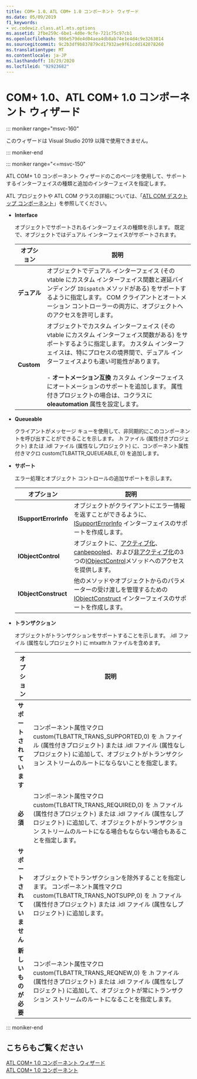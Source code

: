 ```yaml
---
title: COM+ 1.0、ATL COM+ 1.0 コンポーネント ウィザード
ms.date: 05/09/2019
f1_keywords:
- vc.codewiz.class.atl.mts.options
ms.assetid: 2fbe259c-6be1-4d0e-9cfe-721c75c97cb1
ms.openlocfilehash: 986e579de4d04aea4db8ab74e1e4d4c9e3263014
ms.sourcegitcommit: 9c2b3df9b837879cd17932ae9f61cdd142078260
ms.translationtype: MT
ms.contentlocale: ja-JP
ms.lasthandoff: 10/29/2020
ms.locfileid: "92923682"
---
```

# <a name="com-10-atl-com-10-component-wizard"></a>COM+ 1.0、ATL COM+ 1.0 コンポーネント ウィザード

::: moniker range="msvc-160"

このウィザードは Visual Studio 2019 以降で使用できません。

::: moniker-end

::: moniker range="<=msvc-150"

ATL COM+ 1.0 コンポーネント ウィザードのこのページを使用して、サポートするインターフェイスの種類と追加のインターフェイスを指定します。

ATL プロジェクトや ATL COM クラスの詳細については、「[ATL COM デスクトップ コンポーネント](../../atl/atl-com-desktop-components.md)」を参照してください。

- **Interface**

   オブジェクトでサポートされるインターフェイスの種類を示します。 既定で、オブジェクトではデュアル インターフェイスがサポートされます。

   |オプション|説明|
   |------------|-----------------|
   |**デュアル**|オブジェクトでデュアル インターフェイス (その vtable にカスタム インターフェイス関数と遅延バインディング `IDispatch` メソッドがある) をサポートするように指定します。 COM クライアントとオートメーション コントローラーの両方に、オブジェクトへのアクセスを許可します。|
   |**Custom**|オブジェクトでカスタム インターフェイス (その vtable にカスタム インターフェイス関数がある) をサポートするように指定します。 カスタム インターフェイスは、特にプロセスの境界間で、デュアル インターフェイスよりも速い可能性があります。<br /><br /> - **オートメーション互換** カスタム インターフェイスにオートメーションのサポートを追加します。 属性付きプロジェクトの場合は、コクラスに **oleautomation** 属性を設定します。|

- **Queueable**

   クライアントがメッセージ キューを使用して、非同期的にこのコンポーネントを呼び出すことができることを示します。 .h ファイル (属性付きプロジェクト) または .idl ファイル (属性なしプロジェクト) に、コンポーネント属性付きマクロ custom(TLBATTR_QUEUEABLE, 0) を追加します。

- **サポート**

   エラー処理とオブジェクト コントロールの追加サポートを示します。

   |オプション|説明|
   |------------|-----------------|
   |**ISupportErrorInfo**|オブジェクトがクライアントにエラー情報を返すことができるように、[ISupportErrorInfo](../../atl/reference/isupporterrorinfoimpl-class.md) インターフェイスのサポートを作成します。|
   |**IObjectControl**|オブジェクトに、[アクティブ化](/windows/win32/api/comsvcs/nf-comsvcs-iobjectcontrol-activate)、 [canbepooled](/windows/win32/api/comsvcs/nf-comsvcs-iobjectcontrol-canbepooled)、および[非アクティブ化](/windows/win32/api/comsvcs/nf-comsvcs-iobjectcontrol-deactivate)の3つの[IObjectControl](/windows/win32/api/comsvcs/nn-comsvcs-iobjectcontrol)メソッドへのアクセスを提供します。|
   |**IObjectConstruct**|他のメソッドやオブジェクトからのパラメーターの受け渡しを管理するための [IObjectConstruct](/windows/win32/api/comsvcs/nn-comsvcs-iobjectconstruct) インターフェイスのサポートを作成します。|

- **トランザクション**

   オブジェクトがトランザクションをサポートすることを示します。 .idl ファイル (属性なしプロジェクト) に mtxattr.h ファイルを含めます。

   |オプション|説明|
   |------------|-----------------|
   |**サポートされています**|コンポーネント属性マクロ custom(TLBATTR_TRANS_SUPPORTED,0) を .h ファイル (属性付きプロジェクト) または .idl ファイル (属性なしプロジェクト) に追加して、オブジェクトがトランザクション ストリームのルートにならないことを指定します。|
   |**必須**|コンポーネント属性マクロ custom(TLBATTR_TRANS_REQUIRED,0) を .h ファイル (属性付きプロジェクト) または .idl ファイル (属性なしプロジェクト) に追加して、オブジェクトがトランザクション ストリームのルートになる場合もならない場合もあることを指定します。|
   |**サポートされていません**|オブジェクトでトランザクションを除外することを指定します。 コンポーネント属性マクロ custom(TLBATTR_TRANS_NOTSUPP,0) を .h ファイル (属性付きプロジェクト) または .idl ファイル (属性なしプロジェクト) に追加します。|
   |**新しいものが必要**|コンポーネント属性マクロ custom(TLBATTR_TRANS_REQNEW,0) を .h ファイル (属性付きプロジェクト) または .idl ファイル (属性なしプロジェクト) に追加して、オブジェクトが常にトランザクション ストリームのルートになることを指定します。|

::: moniker-end

## <a name="see-also"></a>こちらもご覧ください

[ATL COM+ 1.0 コンポーネント ウィザード](../../atl/reference/atl-com-plus-1-0-component-wizard.md)<br/>
[ATL COM+ 1.0 コンポーネント](../../atl/reference/adding-an-atl-com-plus-1-0-component.md)
